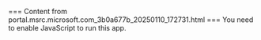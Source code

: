 === Content from portal.msrc.microsoft.com_3b0a677b_20250110_172731.html ===
You need to enable JavaScript to run this app.
